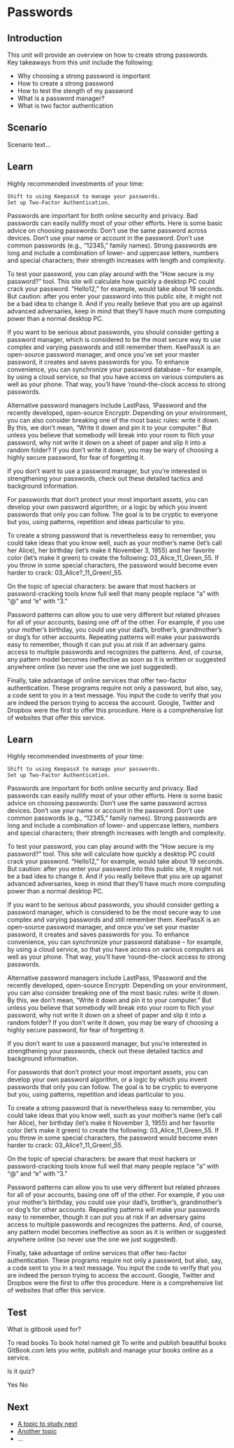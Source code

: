 # Passwords
## Introduction
This unit will provide an overview on how to create strong passwords.
<br>
Key takeaways from this unit include the following:
- Why choosing a strong password is important
- How to create a strong password
- How to test the stength of my password
- What is a password manager?
- What is two factor authentication

## Scenario
Scenario text...

## Learn

Highly recommended investments of your time:

    Shift to using KeepassX to manage your passwords.
    Set up Two-Factor Authentication.

Passwords are important for both online security and privacy. Bad passwords can easily nullify most of your other efforts. Here is some basic advice on choosing passwords: Don’t use the same password across devices. Don’t use your name or account in the password. Don’t use common passwords (e.g., “12345,” family names). Strong passwords are long and include a combination of lower- and uppercase letters, numbers and special characters; their strength increases with length and complexity. 

To test your password, you can play around with the “How secure is my password?” tool. This site will calculate how quickly a desktop PC could crack your password. “Hello12,” for example, would take about 19 seconds. But caution: after you enter your password into this public site, it might not be a bad idea to change it. And if you really believe that you are up against advanced adversaries, keep in mind that they’ll have much more computing power than a normal desktop PC.

If you want to be serious about passwords, you should consider getting a password manager, which is considered to be the most secure way to use complex and varying passwords and still remember them. KeePassX is an open-source password manager, and once you’ve set your master password, it creates and saves passwords for you. To enhance convenience, you can synchronize your password database – for example, by using a cloud service, so that you have access on various computers as well as your phone. That way, you’ll have ’round-the-clock access to strong passwords.

Alternative password managers include LastPass, 1Password and the recently developed, open-source Encryptr. Depending on your environment, you can also consider breaking one of the most basic rules: write it down. By this, we don’t mean, “Write it down and pin it to your computer.” But unless you believe that somebody will break into your room to filch your password, why not write it down on a sheet of paper and slip it into a random folder? If you don’t write it down, you may be wary of choosing a highly secure password, for fear of forgetting it.

If you don’t want to use a password manager, but you’re interested in strengthening your passwords, check out these detailed tactics and background information.

For passwords that don’t protect your most important assets, you can develop your own password algorithm, or a logic by which you invent passwords that only you can follow. The goal is to be cryptic to everyone but you, using patterns, repetition and ideas particular to you.

To create a strong password that is nevertheless easy to remember, you could take ideas that you know well, such as your mother’s name (let’s call her Alice), her birthday (let’s make it November 3, 1955) and her favorite color (let’s make it green) to create the following: 03_Alice_11_Green_55. If you throw in some special characters, the password would become even harder to crack: 03_Alice?_11_Green!_55.

On the topic of special characters: be aware that most hackers or password-cracking tools know full well that many people replace “a” with “@” and “e” with “3.”

Password patterns can allow you to use very different but related phrases for all of your accounts, basing one off of the other. For example, if you use your mother’s birthday, you could use your dad’s, brother’s, grandmother’s or dog’s for other accounts. Repeating patterns will make your passwords easy to remember, though it can put you at risk if an adversary gains access to multiple passwords and recognizes the patterns. And, of course, any pattern model becomes ineffective as soon as it is written or suggested anywhere online (so never use the one we just suggested).

Finally, take advantage of online services that offer two-factor authentication. These programs require not only a password, but also, say, a code sent to you in a text message. You input the code to verify that you are indeed the person trying to access the account. Google, Twitter and Dropbox were the first to offer this procedure. Here is a comprehensive list of websites that offer this service.

## Learn

Highly recommended investments of your time:

    Shift to using KeepassX to manage your passwords.
    Set up Two-Factor Authentication.

Passwords are important for both online security and privacy. Bad passwords can easily nullify most of your other efforts. Here is some basic advice on choosing passwords: Don’t use the same password across devices. Don’t use your name or account in the password. Don’t use common passwords (e.g., “12345,” family names). Strong passwords are long and include a combination of lower- and uppercase letters, numbers and special characters; their strength increases with length and complexity. 

To test your password, you can play around with the “How secure is my password?” tool. This site will calculate how quickly a desktop PC could crack your password. “Hello12,” for example, would take about 19 seconds. But caution: after you enter your password into this public site, it might not be a bad idea to change it. And if you really believe that you are up against advanced adversaries, keep in mind that they’ll have much more computing power than a normal desktop PC.

If you want to be serious about passwords, you should consider getting a password manager, which is considered to be the most secure way to use complex and varying passwords and still remember them. KeePassX is an open-source password manager, and once you’ve set your master password, it creates and saves passwords for you. To enhance convenience, you can synchronize your password database – for example, by using a cloud service, so that you have access on various computers as well as your phone. That way, you’ll have ’round-the-clock access to strong passwords.

Alternative password managers include LastPass, 1Password and the recently developed, open-source Encryptr. Depending on your environment, you can also consider breaking one of the most basic rules: write it down. By this, we don’t mean, “Write it down and pin it to your computer.” But unless you believe that somebody will break into your room to filch your password, why not write it down on a sheet of paper and slip it into a random folder? If you don’t write it down, you may be wary of choosing a highly secure password, for fear of forgetting it.

If you don’t want to use a password manager, but you’re interested in strengthening your passwords, check out these detailed tactics and background information.

For passwords that don’t protect your most important assets, you can develop your own password algorithm, or a logic by which you invent passwords that only you can follow. The goal is to be cryptic to everyone but you, using patterns, repetition and ideas particular to you.

To create a strong password that is nevertheless easy to remember, you could take ideas that you know well, such as your mother’s name (let’s call her Alice), her birthday (let’s make it November 3, 1955) and her favorite color (let’s make it green) to create the following: 03_Alice_11_Green_55. If you throw in some special characters, the password would become even harder to crack: 03_Alice?_11_Green!_55.

On the topic of special characters: be aware that most hackers or password-cracking tools know full well that many people replace “a” with “@” and “e” with “3.”

Password patterns can allow you to use very different but related phrases for all of your accounts, basing one off of the other. For example, if you use your mother’s birthday, you could use your dad’s, brother’s, grandmother’s or dog’s for other accounts. Repeating patterns will make your passwords easy to remember, though it can put you at risk if an adversary gains access to multiple passwords and recognizes the patterns. And, of course, any pattern model becomes ineffective as soon as it is written or suggested anywhere online (so never use the one we just suggested).

Finally, take advantage of online services that offer two-factor authentication. These programs require not only a password, but also, say, a code sent to you in a text message. You input the code to verify that you are indeed the person trying to access the account. Google, Twitter and Dropbox were the first to offer this procedure. Here is a comprehensive list of websites that offer this service.

## Test
<quiz name="Gitbook Quiz">
    <question multiple>
        <p>What is gitbook used for?</p>
        <answer correct>To read books</answer>
        <answer>To book hotel named git</answer>
        <answer correct>To write and publish beautiful books</answer>
        <explanation>GitBook.com lets you write, publish and manage your books online as a service.</explanation>
    </question>
    <question>
        <p>Is it quiz?</p>
        <answer correct>Yes</answer>
        <answer>No</answer>
    </question>
</quiz>

## Next
 * [A topic to study next](en/topics/_topic/_unit/index.md)
 * [Another topic](en/topics/_topic/_unit/index.md)
 * ...


